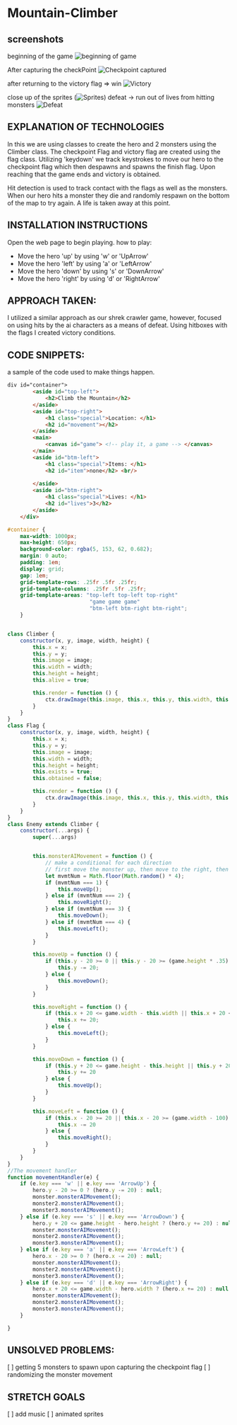 # Mountain-Climber

## screenshots
beginning of the game
![beginning of game](<img/beginning of game.png>)

After capturing the checkPoint
![Checkpoint captured](<img/flag captured.png>)

after returning to the victory flag => win
![Victory](img/declaration_of_victory.png)

close up of the sprites
(![Sprites](<img/more sprites.png>))
defeat -> run out of lives from hitting monsters
![Defeat](img/defeat.png)

## EXPLANATION OF TECHNOLOGIES
In this we are using classes to create the hero and 2 monsters using the Climber class. The checkpoint Flag and victory flag are created using the flag class. 
Utilizing 'keydown' we track keystrokes to move our hero to the checkpoint flag which then despawns and spawns the finish flag. Upon reaching that the game ends and victory is obtained.

Hit detection is used to track contact with the flags as well as the monsters. When our hero hits a monster they die and randomly respawn on the bottom of the map to try again. A life is taken away at this point.

## INSTALLATION INSTRUCTIONS
Open the web page to begin playing. 
how to play:
* Move the hero 'up' by using 'w' or 'UpArrow'
* Move the hero 'left' by using 'a' or 'LeftArrow'
* Move the hero 'down' by using 's' or 'DownArrow'
* Move the hero 'right' by using 'd' or 'RightArrow'

## APPROACH TAKEN:
I utilized a similar approach as our shrek crawler game, however, focused on using hits by the ai characters as a means of defeat. Using hitboxes with the flags I created victory conditions.

## CODE SNIPPETS: 

a sample of the code used to make things happen.
```html
div id="container">
        <aside id="top-left">
            <h2>Climb the Mountain</h2>
        </aside>
        <aside id="top-right">
            <h1 class="special">Location: </h1>
            <h2 id="movement"></h2>
        </aside>
        <main>
            <canvas id="game"> <!-- play it, a game --> </canvas>
        </main>
        <aside id="btm-left">
            <h1 class="special">Items: </h1>
            <h2 id="item">none</h2> <br/>
            
        </aside>
        <aside id="btm-right">
            <h1 class="special">Lives: </h1>
            <h2 id="lives">3</h2>
        </aside>
    </div>
```


```CSS
#container {
    max-width: 1000px;
    max-height: 650px;
    background-color: rgba(5, 153, 62, 0.682);
    margin: 0 auto;
    padding: 1em;
    display: grid;
    gap: 1em;
    grid-template-rows: .25fr .5fr .25fr;
    grid-template-columns: .25fr .5fr .25fr;
    grid-template-areas: "top-left top-left top-right"
                          "game game game"
                          "btm-left btm-right btm-right";
    }
```

```javascript

class Climber {
    constructor(x, y, image, width, height) {
        this.x = x;
        this.y = y;
        this.image = image;
        this.width = width;
        this.height = height;
        this.alive = true;

        this.render = function () {
            ctx.drawImage(this.image, this.x, this.y, this.width, this.height)
        }
    }
}
class Flag {
    constructor(x, y, image, width, height) {
        this.x = x;
        this.y = y;
        this.image = image;
        this.width = width;
        this.height = height;
        this.exists = true;
        this.obtained = false;

        this.render = function () {
            ctx.drawImage(this.image, this.x, this.y, this.width, this.height)
        }
    }
}
class Enemy extends Climber {
    constructor(...args) {
        super(...args)


        this.monsterAIMovement = function () {
            // make a conditional for each direction
            // first move the monster up, then move to the right, then to the left, the down and repeat
            let mvmtNum = Math.floor(Math.random() * 4);
            if (mvmtNum === 1) {
                this.moveUp();
            } else if (mvmtNum === 2) {
                this.moveRight();
            } else if (mvmtNum === 3) {
                this.moveDown();
            } else if (mvmtNum === 4) {
                this.moveLeft();
            }
        }

        this.moveUp = function () {
            if (this.y - 20 >= 0 || this.y - 20 >= (game.height * .35) - this.height) {
                this.y -= 20;
            } else {
                this.moveDown();
            }
        }

        this.moveRight = function () {
            if (this.x + 20 <= game.width - this.width || this.x + 20 <= (game.width - 100) - this.width) {
                this.x += 20;
            } else {
                this.moveLeft();
            }
        }

        this.moveDown = function () {
            if (this.y + 20 <= game.height - this.height || this.y + 20 <= (game.height * .35) - this.height) {
                this.y += 20
            } else {
                this.moveUp();
            }
        }

        this.moveLeft = function () {
            if (this.x - 20 >= 20 || this.x - 20 >= (game.width - 100) + this.width) {
                this.x -= 20
            } else {
                this.moveRight();
            }
        }
    }
}
//The movement handler
function movementHandler(e) {
    if (e.key === 'w' || e.key === 'ArrowUp') {
        hero.y - 20 >= 0 ? (hero.y -= 20) : null;
        monster.monsterAIMovement();
        monster2.monsterAIMovement();
        monster3.monsterAIMovement();
    } else if (e.key === 's' || e.key === 'ArrowDown') {
        hero.y + 20 <= game.height - hero.height ? (hero.y += 20) : null;
        monster.monsterAIMovement();
        monster2.monsterAIMovement();
        monster3.monsterAIMovement();
    } else if (e.key === 'a' || e.key === 'ArrowLeft') {
        hero.x - 20 >= 0 ? (hero.x -= 20) : null;
        monster.monsterAIMovement();
        monster2.monsterAIMovement();
        monster3.monsterAIMovement();
    } else if (e.key === 'd' || e.key === 'ArrowRight') {
        hero.x + 20 <= game.width - hero.width ? (hero.x += 20) : null;
        monster.monsterAIMovement();
        monster2.monsterAIMovement();
        monster3.monsterAIMovement();
    }

}
``` 

## UNSOLVED PROBLEMS:
[ ] getting 5 monsters to spawn upon capturing the checkpoint flag 
[ ] randomizing the monster movement

## STRETCH GOALS
[ ] add music
[ ] animated sprites